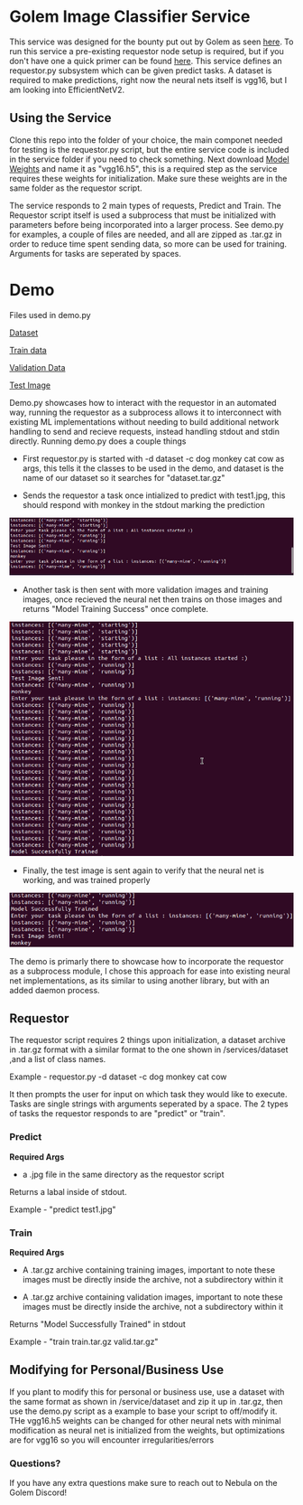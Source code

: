 # Golem Image Classifier Service

This service was designed for the bounty put out by Golem as seen [here](https://gitcoin.co/issue/golemfactory/yagna/1456/100026046). To run this service a pre-existing requestor node setup is required, but if you don't have one a quick primer can be found [here](https://handbook.golem.network/requestor-tutorials/flash-tutorial-of-requestor-development). This service defines an requestor.py subsystem which can be given predict tasks. A dataset is required to make predictions, right now the neural nets itself is vgg16, but I am looking into EfficientNetV2.

## Using the Service

Clone this repo into the folder of your choice, the main componet needed for testing is the requestor.py script, but the entire service code is included in the service folder if you need to check something. Next download [Model Weights](https://storage.googleapis.com/tensorflow/keras-applications/vgg16/vgg16_weights_tf_dim_ordering_tf_kernels.h5) and name it as "vgg16.h5", this is a required step as the service requires these weights for initialization. Make sure these weights are in the same folder as the requestor script.

The service responds to 2 main types of requests, Predict and Train. The Requestor script itself is used a subprocess that must be initialized with parameters before being incorporated into a larger process. See demo.py for examples, a couple of files are needed, and all are zipped as .tar.gz in order to reduce time spent sending data, so more can be used for training. Arguments for tasks are seperated by spaces.

# Demo 

Files used in demo.py

[Dataset](https://mega.nz/file/dngA1J6J#uxrI6DOFMzdcr4vmU_9Y3gYLn1axbZ6X_a6imusPgDY)

[Train data](https://mega.nz/file/tnoUjBRS#lC_gRgmHQuokJQSJ3sSx-KsixOby3nbSiuFOkG5p2xk)

[Validation Data](https://mega.nz/file/tj4UHDBb#uqYCN9f9K19oY2kLQEr3YBQkIh_G3-FHug4v_LBL0sw)

[Test Image](https://mega.nz/file/Zih2QBiR#uAm-dKGQutINAq4StWBP2Wqy9hV4QPKJm2Tmpm792sU)


Demo.py showcases how to interact with the requestor in an automated way, running the requestor as a subprocess allows it to interconnect with existing ML implementations without needing to build additional network handling to send and recieve requests, instead handling stdout and stdin directly. Running demo.py does a couple things

- First requestor.py is started with  -d dataset -c dog monkey cat cow as args, this tells it the classes to be used in the demo, and dataset is the name of our dataset so it searches for "dataset.tar.gz"

- Sends the requestor a task once intialized to predict with test1.jpg, this should respond with monkey in the stdout marking the prediction

![predict](predict.png?raw=true)

- Another task is then sent with more validation images and training images, once recieved the neural net then trains on those images and returns "Model Training Success" once complete.

![train](train.png?raw=true)

- Finally, the test image is sent again to verify that the neural net is working, and was trained properly


![final](final.png?raw=true)

The demo is primarly there to showcase how to incorporate the requestor as a subprocess module, I chose this approach for ease into existing neural net implementations, as its similar to using another library, but with an added daemon process.

## Requestor

The requestor script requires 2 things upon initialization, a dataset archive in .tar.gz format with a similar format to the one shown in /services/dataset ,and a list of class names.

Example - requestor.py -d dataset -c dog monkey cat cow

It then prompts the user for input on which task they would like to execute. Tasks are single strings with arguments seperated by a space. The 2 types of tasks the requestor responds to are "predict" or "train".

### Predict

__Required Args__

- a .jpg file in the same directory as the requestor script

Returns a labal inside of stdout.

Example - "predict test1.jpg"

### Train

__Required Args__

- A .tar.gz archive containing training images, important to note these images must be directly inside the archive, not a subdirectory within it

- A .tar.gz archive containing validation images, important to note these images must be directly inside the archive, not a subdirectory within it

Returns "Model Successfully Trained" in stdout

Example - "train train.tar.gz valid.tar.gz"

## Modifying for Personal/Business Use

If you plant to modify this for personal or business use, use a dataset with the same format as shown in /service/dataset and zip it up in .tar.gz, then use the demo.py script as a example to base your script to off/modify it. THe vgg16.h5 weights can be changed for other neural nets with minimal modification as neural net is initialized from the weights, but optimizations are for vgg16 so you will encounter irregularities/errors 

### Questions?

If you have any extra questions make sure to reach out to Nebula on the Golem Discord!
